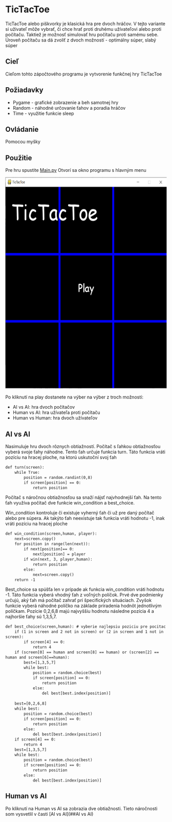 # TicTacToe
TicTacToe alebo piškvorky je klasická hra pre dvoch hráčov. V tejto variante si uživateľ môže vybrať, či chce hrať proti druhému užívateľovi alebo proti počítaču. Taktiež je možnosť simulovať hru počítaču proti samému sebe.
Úroveň počítaču sa dá zvoliť z dvoch možností - optimálny súper, slabý súper

## Cieľ
Cieľom tohto zápočtového programu je vytvorenie funkčnej hry TicTacToe

## Požiadavky
- Pygame - grafické zobrazenie a beh samotnej hry
- Random - náhodné určovanie ťahov a poradia hráčov
- Time - využitie funkcie sleep

## Ovládanie 
Pomocou myšky

## Použitie
Pre hru spustite [Main.py](Main.py)
Otvorí sa okno programu s hlavným menu

<img src="img/menu.png" width="660" height="660" />

Po kliknutí na play dostanete na výber na výber z troch možností:
- AI vs AI: hra dvoch počítačov
- Human vs AI: hra užívateľa proti počítaču
- Human vs Human: hra dvoch užívateľov

## AI vs AI
Nasimuluje hru dvoch rôznych obtiažností.
Počítač s ľahkou obtiažnosťou vyberá svoje ťahy náhodne. Tento ťah určuje funkcia turn. Táto funkcia vráti pozíciu na hracej ploche, na ktorú uskutoční svoj ťah

```
def turn(screen):
    while True:
        position = random.randint(0,8)
        if screen[position] == 0:
            return position
```
Počítač s náročnou obtiažnosťou sa snaží nájsť najvhodnejší ťah.
Na tento ťah využíva počítač dve funkcie win_condition a best_choice.

Win_condition kontroluje či existuje vyherný ťah či už pre daný počítač alebo pre súpera. Ak takýto ťah neexistuje tak funkcia vráti hodnotu -1, inak vráti pozíciu na hracej ploche

```
def win_condition(screen,human, player):
    next=screen.copy()
    for position in range(len(next)):
        if next[position]== 0:
            next[position] = player
        if win(next, 3, player,human):
            return position
        else:
            next=screen.copy()
    return -1
```

Best_choice sa spúšťa len v prípade ak funkcia win_condition vráti hodnotu -1. Táto funkcia vyberá vhodný ťah z voľných políčok. 
Prvé dve podmienky určujú, aký ťah má počítač zahrať pri špecifických situáciach. Zvyšok funkcie vyberá náhodné políčko na základe priradenia hodnôt jednotlivým políčkam. Pozície 0,2,6,8 majú najvyššiu hodnotu následne pozícia 4 a  najhoršie ťahy sú 1,3,5,7.

```
def best_choice(screen,human): # vyberie najlepsiu poziciu pre pocitac
    if (1 in screen and 2 not in screen) or (2 in screen and 1 not in screen):
        if screen[4] == 0:
            return 4
    if (screen[0] == human and screen[8] == human) or (screen[2] == human and screen[6]==human):
        best=[1,3,5,7]
        while best:
            position = random.choice(best)
            if screen[position] == 0:
                return position
            else:
                del best[best.index(position)]
    
    best=[0,2,6,8]
    while best:
        position = random.choice(best)
        if screen[position] == 0:
            return position
        else:
            del best[best.index(position)]
    if screen[4] == 0:
        return 4
    best=[1,3,5,7]
    while best:
        position = random.choice(best)
        if screen[position] == 0:
            return position
        else:
            del best[best.index(position)]
```
## Human vs AI
Po kliknutí na Human vs AI sa zobrazia dve obtiažnosti. Tieto náročnosti som vysvetlil v časti [AI vs AI](##AI vs AI)

